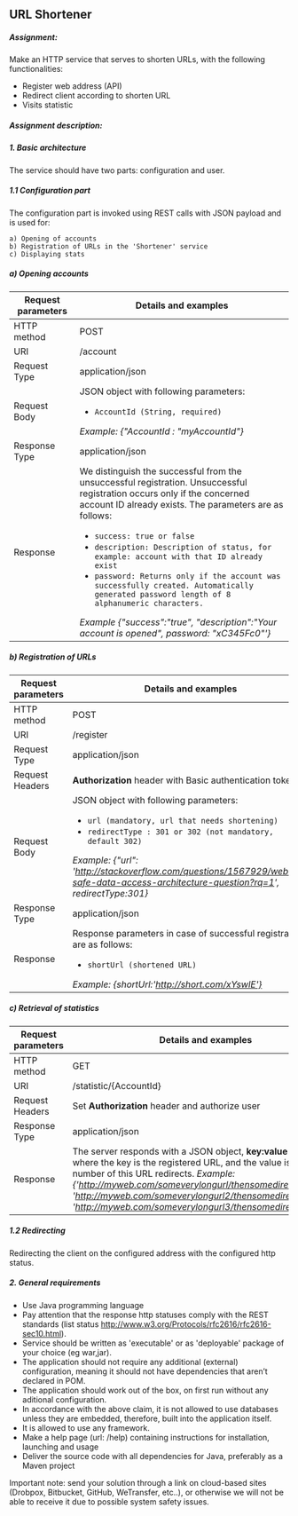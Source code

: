 ## URL Shortener


##### Assignment:

Make an HTTP service that serves to shorten URLs, with the following functionalities:
- Register web address (API)
- Redirect client according to shorten URL
- Visits statistic

##### Assignment description:

##### 1. Basic architecture

The service should have two parts: configuration and user.

##### 1.1 Configuration part

The configuration part is invoked using REST calls with JSON payload and is used for:

    a) Opening of accounts
    b) Registration of URLs in the 'Shortener' service
    c) Displaying stats

##### a) Opening accounts

Request parameters | Details and examples
--- | ---
HTTP method | POST
URI | /account
Request Type | application/json
Request Body | JSON object with following parameters:<ul><li>`AccountId (String, required)`</li></ul>*Example: {"AccountId : "myAccountId"}*
Response Type | application/json
Response | We distinguish the successful from the unsuccessful registration. Unsuccessful registration occurs only if the concerned account ID already exists. The parameters are as follows: <ul><li>`success: true or false`</li><li>`description: Description of status, for example: account with that ID already exist`</li><li>`password: Returns only if the account was successfully created. Automatically generated password length of 8 alphanumeric characters.`</li></ul> *Example {"success":"true", "description":"Your account is opened", password: "xC345Fc0"'}*

##### b) Registration of URLs

Request parameters | Details and examples
--- | ---
HTTP method | POST
URI | /register
Request Type | application/json
Request Headers | <b>Authorization</b> header with Basic authentication token
Request Body | JSON object with following parameters:	<ul><li>`url (mandatory, url that needs shortening)`</li><li>`redirectType : 301 or 302 (not mandatory, default 302)`</li></ul> *Example: {"url": 'http://stackoverflow.com/questions/1567929/website-safe-data-access-architecture-question?rq=1', redirectType:301}*
Response Type | application/json
Response | Response parameters in case of successful registration are as follows: <ul><li>`shortUrl (shortened URL)`</li></ul> *Example: {shortUrl:'http://short.com/xYswlE'}*

##### c) Retrieval of statistics

Request parameters | Details and examples
--- | ---
HTTP method | GET
URI | /statistic/{AccountId}
Request Headers | Set <b>Authorization</b> header and authorize user
Response Type | application/json
Response | The server responds with a JSON object, <b>key:value</b> map, where the key is the registered URL, and the value is the number of this URL redirects. *Example: {'http://myweb.com/someverylongurl/thensomedirectory/:10, 'http://myweb.com/someverylongurl2/thensomedirectory2/:4, 'http://myweb.com/someverylongurl3/thensomedirectory3/:91}*

##### 1.2	Redirecting

Redirecting the client on the configured address with the configured http status.

##### 2. General requirements

-	Use Java programming language
-	Pay attention that the response http statuses comply with the REST standards (list status http://www.w3.org/Protocols/rfc2616/rfc2616-sec10.html).
-   Service should be written as 'executable' or as 'deployable' package of your choice (eg war,jar).
-   The application should not require any additional (external) configuration, meaning it should not have dependencies that aren’t declared in POM.
-   The application should work out of the box, on first run without any aditional configuration.
-   In accordance with the above claim, it is not allowed to use databases unless they are embedded, therefore, built into the application itself.
-   It is allowed to use any framework.
-   Make a help page (url: /help) containing instructions for installation, launching and usage
-   Deliver the source code with all dependencies for Java, preferably as a Maven project

Important note: send your solution through a link on cloud-based sites (Drobpox, Bitbucket, GitHub, WeTransfer, etc..), or otherwise we will not be able to receive it due to possible system safety issues.